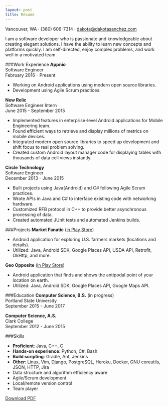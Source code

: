 ```yaml
---
layout: post
title: Résumé
---
```


Vancouver, WA &middot; (360) 606-7314 &middot; <a href="mailto:dakota@dakotasanchez.com">dakota@dakotasanchez.com</a>

I am a software developer who is passionate and knowledgeable about creating elegant solutions. I have the ability to learn new concepts and platforms quickly. I am self-directed, enjoy complex problems, and work well in a motivated team.

###Work Experience
<strong>Appnio</strong>    
Software Engineer     
February 2016 - Present     

- Working on Android applications using modern open source libraries.
- Development using Agile Scrum practices.

<strong>New Relic</strong>    
Software Engineer Intern    
June 2015 - September 2015

- Implemented features in enterprise-level Android applications for Mobile Engineering team.
- Found efficient ways to retrieve and display millions of metrics on mobile devices.
- Integrated modern open source libraries to speed up development and shift focus to real problem solving.
- Created custom Android layout manager code for displaying tables with thousands of data cell views instantly.

<strong>Circle Technology</strong>    
Software Engineer    
December 2013 - June 2015

- Built projects using Java(Android) and C# following Agile Scrum practices.
- Wrote APIs in Java and C# to interface existing code with networking hardware.
- Customized RFB protocol in C++ to provide better asynchronous processing of data.
- Created automated JUnit tests and automated Jenkins builds.

###Projects
<strong>Market Fanatic</strong> (<a href="https://play.google.com/store/apps/details?id=com.sanchez.fmf">in Play Store</a>)    
    
- Android application for exploring U.S. farmers markets (locations and details).
- Utilized: Java, Android SDK, Google Places API, USDA API, Retrofit, OkHttp, and more.

<strong>Geo Opposite</strong> (<a href="https://play.google.com/store/apps/details?id=com.sanchez.geoopposite">in Play Store</a>)    

- Android application that finds and shows the antipodal point of your location on earth.
- Utilized: Java, Android SDK, Google Places API, Google Maps API.

###Education
<strong>Computer Science, B.S.</strong> (in progress)    
Portland State University    
September 2015 - June 2017

<strong>Computer Science, A.S.</strong>    
Clark College    
September 2012 - June 2015

###Skills
- <strong>Proficient</strong>: Java, C++, C
- <strong>Hands-on experience</strong>: Python, C#, Bash
- <strong>Build scripting</strong>: Gradle, Ant, Jenkins
- <strong>Other</strong>: Linux, Vim, Django, PostgreSQL, Heroku, Docker, GNU coreutils,
JSON, HTTP, Jira    
- Data structure and algorithm efficiency aware
- Agile/Scrum development
- Local/remote version control
- Team player

<a href="files/SanchezDakotaResume.pdf">Download PDF</a>
